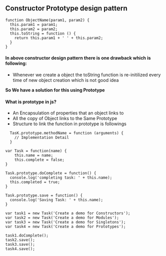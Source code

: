 ## Constructor Prototype design pattern

 ```JS
 function ObjectName(param1, param2) {
   this.param1 = param1;
   this.param2 = param2;
   this.toString = function () {
     return this.param1 + ' ' + this.param2;
   }
 }
 ```

#### In above constructor design pattern there is one drawback which is following:
 - Whenever we create a object the toString function is re-initilized
every time of new object creation which is not good idea

**So We have a solution for this using Prototype**

#### What is prototype in js?
- An Encapsulation of properties that an object links to
- All the copy of Object links to the Same Prototype
- Structure to link the function in prototype is followings

```JS
  TasK.prototype.methodName = function (arguments) {
    // Implementation Detail
  }
```

```JS
var Task = function(name) {
	this.name = name;
	this.complete = false;
}

Task.prototype.doComplete = function() {
  console.log('completing task: ' + this.name);
  this.completed = true;
}

Task.prototype.save = function() {
  console.log('Saving Task: ' + this.name);
}

var task1 = new Task('Create a demo for Constructors');
var task2 = new Task('Create a demo for Modules');
var task3 = new Task('Create a demo for Singletons');
var task4 = new Task('Create a demo for Prototypes');

task1.doComplete();
task2.save();
task3.save();
task4.save();
```